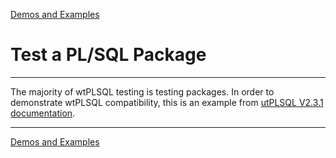 [Demos and Examples](README.md)

# Test a PL/SQL Package

---

The majority of wtPLSQL testing is testing packages. In order to demonstrate wtPLSQL compatibility, this is an example from [utPLSQL V2.3.1 documentation]().

---
[Demos and Examples](README.md)

